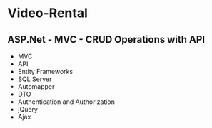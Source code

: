 # Video-Rental
## ASP.Net - MVC - CRUD Operations with API
- MVC
- API
- Entity Frameworks
- SQL Server
- Automapper
- DTO
- Authentication and Authorization
- jQuery
- Ajax
